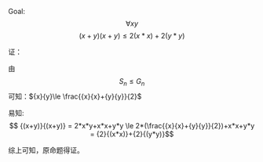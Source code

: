 Goal:
$$\forall x y$$
$${(x+y)}{(x+y)}\le {2}{(x*x)}+{2}{(y*y)}$$

证：

由
$$
S_n \leq G_n
$$
可知：${x}{y}\le \frac{{x}{x}+{y}{y}}{2}$

易知:
$$ {(x+y)}{(x+y)} = 2*x*y+x*x+y*y \le 2*(\frac{{x}{x}+{y}{y}}{2})+x*x+y*y = {2}{(x*x)}+{2}{(y*y)}$$

综上可知，原命题得证。